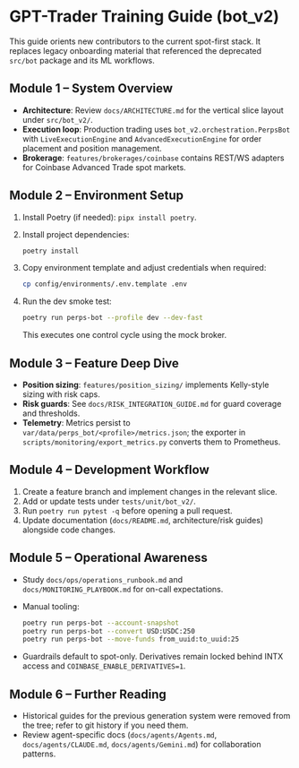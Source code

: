 # GPT-Trader Training Guide (bot_v2)

This guide orients new contributors to the current spot-first stack. It replaces
legacy onboarding material that referenced the deprecated `src/bot` package and
its ML workflows.

## Module 1 – System Overview

- **Architecture**: Review `docs/ARCHITECTURE.md` for the vertical slice layout
  under `src/bot_v2/`.
- **Execution loop**: Production trading uses `bot_v2.orchestration.PerpsBot` with
  `LiveExecutionEngine` and `AdvancedExecutionEngine` for order placement and
  position management.
- **Brokerage**: `features/brokerages/coinbase` contains REST/WS adapters for
  Coinbase Advanced Trade spot markets.

## Module 2 – Environment Setup

1. Install Poetry (if needed): `pipx install poetry`.
2. Install project dependencies:

   ```bash
   poetry install
   ```

3. Copy environment template and adjust credentials when required:

   ```bash
   cp config/environments/.env.template .env
   ```

4. Run the dev smoke test:

   ```bash
   poetry run perps-bot --profile dev --dev-fast
   ```

   This executes one control cycle using the mock broker.

## Module 3 – Feature Deep Dive

- **Position sizing**: `features/position_sizing/` implements Kelly-style
  sizing with risk caps.
- **Risk guards**: See `docs/RISK_INTEGRATION_GUIDE.md` for guard coverage and
  thresholds.
- **Telemetry**: Metrics persist to `var/data/perps_bot/<profile>/metrics.json`; the
  exporter in `scripts/monitoring/export_metrics.py` converts them to Prometheus.

## Module 4 – Development Workflow

1. Create a feature branch and implement changes in the relevant slice.
2. Add or update tests under `tests/unit/bot_v2/`.
3. Run `poetry run pytest -q` before opening a pull request.
4. Update documentation (`docs/README.md`, architecture/risk guides) alongside
   code changes.

## Module 5 – Operational Awareness

- Study `docs/ops/operations_runbook.md` and `docs/MONITORING_PLAYBOOK.md` for
  on-call expectations.
- Manual tooling:

  ```bash
  poetry run perps-bot --account-snapshot
  poetry run perps-bot --convert USD:USDC:250
  poetry run perps-bot --move-funds from_uuid:to_uuid:25
  ```

- Guardrails default to spot-only. Derivatives remain locked behind INTX access
  and `COINBASE_ENABLE_DERIVATIVES=1`.

## Module 6 – Further Reading

- Historical guides for the previous generation system were removed from the
  tree; refer to git history if you need them.
- Review agent-specific docs (`docs/agents/Agents.md`, `docs/agents/CLAUDE.md`, `docs/agents/Gemini.md`) for
  collaboration patterns.
